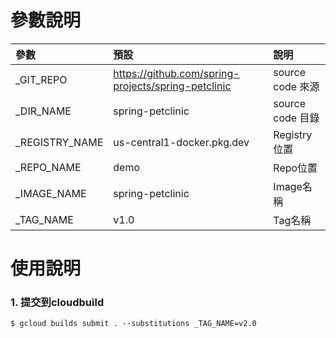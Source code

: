 # 參數說明

參數 |預設 |說明
:---|:---|:---
\_GIT_REPO | https://github.com/spring-projects/spring-petclinic | source code 來源
\_DIR_NAME | spring-petclinic | source code 目錄
\_REGISTRY_NAME| us-central1-docker.pkg.dev | Registry位置
\_REPO_NAME| demo | Repo位置
\_IMAGE_NAME| spring-petclinic | Image名稱
\_TAG_NAME| v1.0 | Tag名稱

# 使用說明

### 1. 提交到cloudbuild

```
$ gcloud builds submit . --substitutions _TAG_NAME=v2.0
```